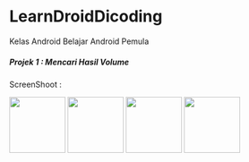 # LearnDroidDicoding
Kelas Android Belajar Android Pemula

##### Projek 1 : Mencari Hasil Volume

ScreenShoot : 

<img src="images/v1.jpg" width="100px" height="100px">
<img src="images/v2.jpg" width="100px" height="100px">
<img src="images/v3.jpg" width="100px" height="100px">
<img src="images/v4.jpg" width="100px" height="100px">




